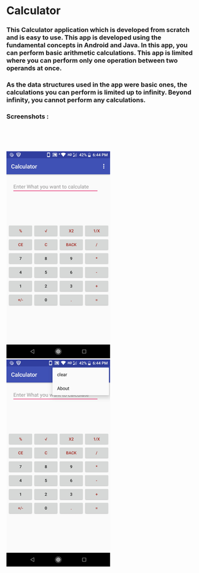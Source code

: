 # Calculator

### This Calculator application which is developed from scratch and is easy to use. This app is developed using the fundamental concepts in Android and Java. In this app, you can perform basic arithmetic calculations. This app is limited where you can perform only one operation between two operands at once.
### As the data structures used in the app were basic ones, the calculations you can perform is limited up to infinity. Beyond infinity, you cannot perform any calculations.

### Screenshots :
</br>
</br>
</br>

<img src="/Screenshots/Screenshot_1.jpg" width="270" height="540">  &nbsp; &nbsp; &nbsp; <img src="/Screenshots/Screenshot_2.jpg" width="270" height="540">
